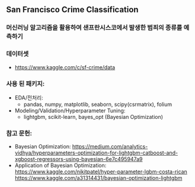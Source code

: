 ## San Francisco Crime Classification

### 머신러닝 알고리즘을 활용하여 샌프란시스코에서 발생한 범죄의 종류를 예측하기

### 데이터셋
  - https://www.kaggle.com/c/sf-crime/data
  
### 사용 된 패키지: 
  - EDA/전처리: 
    - pandas, numpy, matplotlib, seaborn, scipy(csrmatrix), folium
  - Modeling/Validation/Hyperparameter Tuning:
    - lightgbm, scikit-learn, bayes_opt (Bayesian Optimization)

### 참고 문헌:
 - Bayesian Optimization: 
   https://medium.com/analytics-vidhya/hyperparameters-optimization-for-lightgbm-catboost-and-xgboost-regressors-using-bayesian-6e7c495947a9
 - Application of Bayesian Optimization:
   https://www.kaggle.com/nikitpatel/hyper-parameter-lgbm-costa-rican
   https://www.kaggle.com/a31314431/bayesian-optimization-lightgbm
